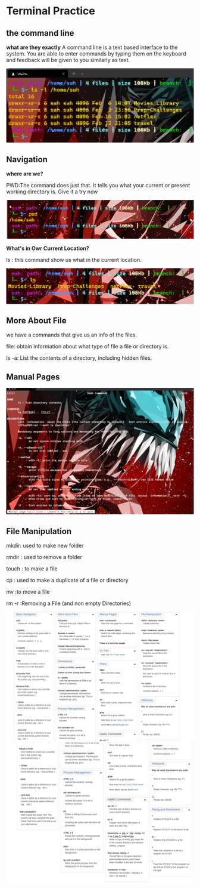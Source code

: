 # Terminal Practice

## the command line

**what are they exactly**
A command line is a text based interface to the system. You are able to enter commands by typing them on the keyboard and feedback will be given to you similarly as text.

![terminal code](./img/Screenshot_3.png)

## Navigation

 **where are we?**

 PWD:The command does just that. It tells you what your current or present working directory is. Give it a try now

![PWD code](./img/Screenshot_4.png)

**What's in Owr Current Location?**

ls : this command show us what in the current location.

![PWD code](./img/Screenshot_5.png)

## More About File

we have a commands that give us an info of the files.

file: obtain information about what type of file a file or directory is.

ls -a: List the contents of a directory, including hidden files.

## Manual Pages

![MAN LS code](./img/Screenshot_6.png)

## File Manipulation

 mkdir: used to make new folder

 rmdir : used to remove a folder

 touch : to make a file

 cp : used to make a duplicate of a file or directory

 mv :to move a file

 rm -r :Removing a File (and non empty Directories)

 ![Cheat Sheet ](./img/Screenshot_7.png)
 ![Cheat Sheet ](./img/Screenshot_8.png)
